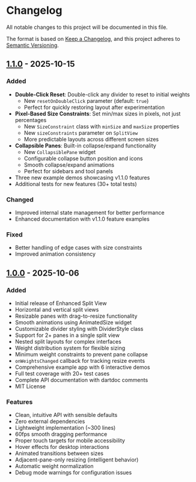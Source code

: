 # Changelog

All notable changes to this project will be documented in this file.

The format is based on [Keep a Changelog](https://keepachangelog.com/en/1.0.0/),
and this project adheres to [Semantic Versioning](https://semver.org/spec/v2.0.0.html).

## [1.1.0] - 2025-10-15

### Added
- **Double-Click Reset**: Double-click any divider to reset to initial weights
    - New `resetOnDoubleClick` parameter (default: `true`)
    - Perfect for quickly restoring layout after experimentation
- **Pixel-Based Size Constraints**: Set min/max sizes in pixels, not just percentages
    - New `SizeConstraint` class with `minSize` and `maxSize` properties
    - New `sizeConstraints` parameter on `SplitView`
    - More predictable layouts across different screen sizes
- **Collapsible Panes**: Built-in collapse/expand functionality
    - New `CollapsiblePane` widget
    - Configurable collapse button position and icons
    - Smooth collapse/expand animations
    - Perfect for sidebars and tool panels
- Three new example demos showcasing v1.1.0 features
- Additional tests for new features (30+ total tests)

### Changed
- Improved internal state management for better performance
- Enhanced documentation with v1.1.0 feature examples

### Fixed
- Better handling of edge cases with size constraints
- Improved animation consistency

## [1.0.0] - 2025-10-06

### Added
- Initial release of Enhanced Split View
- Horizontal and vertical split views
- Resizable panes with drag-to-resize functionality
- Smooth animations using AnimatedSize widget
- Customizable divider styling with DividerStyle class
- Support for 2+ panes in a single split view
- Nested split layouts for complex interfaces
- Weight distribution system for flexible sizing
- Minimum weight constraints to prevent pane collapse
- `onWeightsChanged` callback for tracking resize events
- Comprehensive example app with 6 interactive demos
- Full test coverage with 20+ test cases
- Complete API documentation with dartdoc comments
- MIT License

### Features
- Clean, intuitive API with sensible defaults
- Zero external dependencies
- Lightweight implementation (~300 lines)
- 60fps smooth dragging performance
- Proper touch targets for mobile accessibility
- Hover effects for desktop interactions
- Animated transitions between sizes
- Adjacent-pane-only resizing (intelligent behavior)
- Automatic weight normalization
- Debug mode warnings for configuration issues

[1.1.0]: https://github.com/kapil96msd/enhanced_split_view/releases/tag/v1.1.0
[1.0.0]: https://github.com/kapil96msd/enhanced_split_view/releases/tag/v1.0.0